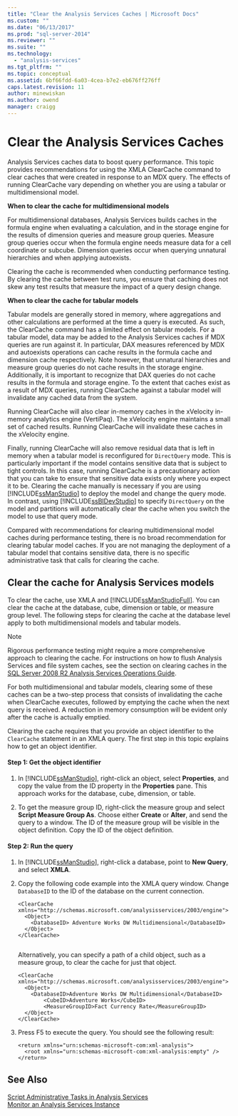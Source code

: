 ```yaml
---
title: "Clear the Analysis Services Caches | Microsoft Docs"
ms.custom: ""
ms.date: "06/13/2017"
ms.prod: "sql-server-2014"
ms.reviewer: ""
ms.suite: ""
ms.technology: 
  - "analysis-services"
ms.tgt_pltfrm: ""
ms.topic: conceptual
ms.assetid: 6bf66fdd-6a03-4cea-b7e2-eb676ff276ff
caps.latest.revision: 11
author: minewiskan
ms.author: owend
manager: craigg
---
```

# Clear the Analysis Services Caches
  Analysis Services caches data to boost query performance. This topic provides recommendations for using the XMLA ClearCache command to clear caches that were created in response to an MDX query. The effects of running ClearCache vary depending on whether you are using a tabular or multidimensional model.  
  
 **When to clear the cache for multidimensional models**  
  
 For multidimensional databases, Analysis Services builds caches in the formula engine when evaluating a calculation, and in the storage engine for the results of dimension queries and measure group queries. Measure group queries occur when the formula engine needs measure data for a cell coordinate or subcube. Dimension queries occur when querying unnatural hierarchies and when applying autoexists.  
  
 Clearing the cache is recommended when conducting performance testing. By clearing the cache between test runs, you ensure that caching does not skew any test results that measure the impact of a query design change.  
  
 **When to clear the cache for tabular models**  
  
 Tabular models are generally stored in memory, where aggregations and other calculations are performed at the time a query is executed. As such, the ClearCache command has a limited effect on tabular models. For a tabular model, data may be added to the Analysis Services caches if MDX queries are run against it. In particular, DAX measures referenced by MDX and autoexists operations can cache results in the formula cache and dimension cache respectively. Note however, that unnatural hierarchies and measure group queries do not cache results in the storage engine. Additionally, it is important to recognize that DAX queries do not cache results in the formula and storage engine. To the extent that caches exist as a result of MDX queries, running ClearCache against a tabular model will invalidate any cached data from the system.  
  
 Running ClearCache will also clear in-memory caches in the xVelocity in-memory analytics engine (VertiPaq). The xVelocity engine maintains a small set of cached results. Running ClearCache will invalidate these caches in the xVelocity engine.  
  
 Finally, running ClearCache will also remove residual data that is left in memory when a tabular model is reconfigured for `DirectQuery` mode. This is particularly important if the model contains sensitive data that is subject to tight controls. In this case, running ClearCache is a precautionary action that you can take to ensure that sensitive data exists only where you expect it to be. Clearing the cache manually is necessary if you are using [!INCLUDE[ssManStudio](../../includes/ssmanstudio-md.md)] to deploy the model and change the query mode. In contrast, using [!INCLUDE[ssBIDevStudio](../../includes/ssbidevstudio-md.md)] to specify `DirectQuery` on the model and partitions will automatically clear the cache when you switch the model to use that query mode.  
  
 Compared with recommendations for clearing multidimensional model caches during performance testing, there is no broad recommendation for clearing tabular model caches. If you are not managing the deployment of a tabular model that contains sensitive data, there is no specific administrative task that calls for clearing the cache.  
  
## Clear the cache for Analysis Services models  
 To clear the cache, use XMLA and [!INCLUDE[ssManStudioFull](../../includes/ssmanstudiofull-md.md)]. You can clear the cache at the database, cube, dimension or table, or measure group level. The following steps for clearing the cache at the database level apply to both multidimensional models and tabular models.  
  
> [!NOTE]  
>  Rigorous performance testing might require a more comprehensive approach to clearing the cache. For instructions on how to flush Analysis Services and file system caches, see the section on clearing caches in the [SQL Server 2008 R2 Analysis Services Operations Guide](http://go.microsoft.com/fwlink/?linkID=http://go.microsoft.com/fwlink/?LinkID=225539).  
  
 For both multidimensional and tabular models, clearing some of these caches can be a two-step process that consists of invalidating the cache when ClearCache executes, followed by emptying the cache when the next query is received. A reduction in memory consumption will be evident only after the cache is actually emptied.  
  
 Clearing the cache requires that you provide an object identifier to the `ClearCache` statement in an XMLA query. The first step in this topic explains how to get an object identifier.  
  
#### Step 1: Get the object identifier  
  
1.  In [!INCLUDE[ssManStudio](../../includes/ssmanstudio-md.md)], right-click an object, select **Properties**, and copy the value from the ID property in the **Properties** pane. This approach works for the database, cube, dimension, or table.  
  
2.  To get the measure group ID, right-click the measure group and select **Script Measure Group As**. Choose either **Create** or **Alter**, and send the query to a window. The ID of the measure group will be visible in the object definition. Copy the ID of the object definition.  
  
#### Step 2: Run the query  
  
1.  In [!INCLUDE[ssManStudio](../../includes/ssmanstudio-md.md)], right-click a database, point to **New Query**, and select **XMLA**.  
  
2.  Copy the following code example into the XMLA query window. Change `DatabaseID` to the ID of the database on the current connection.  
  
    ```  
    <ClearCache xmlns="http://schemas.microsoft.com/analysisservices/2003/engine">  
      <Object>  
        <DatabaseID> Adventure Works DW Multidimensional</DatabaseID>  
      </Object>  
    </ClearCache>  
  
    ```  
  
     Alternatively, you can specify a path of a child object, such as a measure group, to clear the cache for just that object.  
  
    ```  
    <ClearCache xmlns="http://schemas.microsoft.com/analysisservices/2003/engine">  
      <Object>  
        <DatabaseID>Adventure Works DW Multidimensional</DatabaseID>  
            <CubeID>Adventure Works</CubeID>  
            <MeasureGroupID>Fact Currency Rate</MeasureGroupID>  
      </Object>  
    </ClearCache>  
    ```  
  
3.  Press F5 to execute the query. You should see the following result:  
  
    ```  
    <return xmlns="urn:schemas-microsoft-com:xml-analysis">  
      <root xmlns="urn:schemas-microsoft-com:xml-analysis:empty" />  
    </return>  
    ```  
  
## See Also  
 [Script Administrative Tasks in Analysis Services](../script-administrative-tasks-in-analysis-services.md)   
 [Monitor an Analysis Services Instance](monitor-an-analysis-services-instance.md)  
  
  
